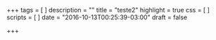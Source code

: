 +++
tags = [
]
description = ""
title = "teste2"
highlight = true
css = [
]
scripts = [
]
date = "2016-10-13T00:25:39-03:00"
draft = false

+++

